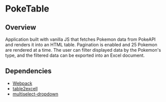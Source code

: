 # PokeTable

## Overview

Application built with vanilla JS that fetches Pokemon data from PokeAPI and renders it into an HTML table. Pagination is enabled and 25 Pokemon are rendered at a time. The user can filter displayed data by the Pokemon's type, and the filtered data can be exported into an Excel document.

## Dependencies

- [Webpack](https://www.npmjs.com/package/webpack)
- [table2excell](https://www.npmjs.com/package/table2excel)
- [multiselect-dropdown](https://github.com/admirhodzic/multiselect-dropdown)

